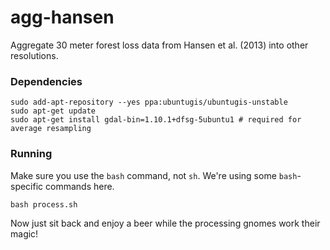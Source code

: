 agg-hansen
==========

Aggregate 30 meter forest loss data from Hansen et al. (2013) into other resolutions.

### Dependencies
```shell
sudo add-apt-repository --yes ppa:ubuntugis/ubuntugis-unstable
sudo apt-get update
sudo apt-get install gdal-bin=1.10.1+dfsg-5ubuntu1 # required for average resampling
```

### Running
Make sure you use the `bash` command, not `sh`. We're using some `bash`-specific commands here.

```shell
bash process.sh
```

Now just sit back and enjoy a beer while the processing gnomes work their magic!
